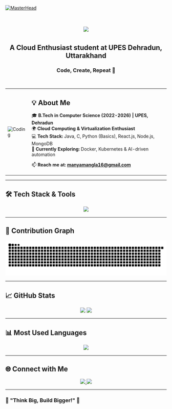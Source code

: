 [![MasterHead](https://user-images.githubusercontent.com/90236635/232446433-d5540fa2-fe28-4bb8-b929-cdb51fe61336.gif)](https://github.com/manya1604)

<h1 align="center">
    <img src="https://readme-typing-svg.herokuapp.com/?font=Righteous&size=35&center=true&vCenter=true&width=500&height=100&duration=4000&lines=Hi+There!+👋;+I'm+Manya+Mangla!;" />
</h1>

<h2 align="center">A Cloud Enthusiast student at UPES Dehradun, Uttarakhand</h2>
<h3 align="center">Code, Create, Repeat 🚀</h3>

<br/>

<table>
<tr>
<td>
  <img src="https://mir-s3-cdn-cf.behance.net/project_modules/disp/601014116770475.6068beff4640a.gif" alt="Coding" width="400"/>
</td>
<td>

<h2>💡 About Me</h2>

🎓 **B.Tech in Computer Science (2022-2026) | UPES, Dehradun**  
🌍 **Cloud Computing & Virtualization Enthusiast**  
💻 **Tech Stack:** Java, C, Python (Basics), React.js, Node.js, MongoDB  
🎯 **Currently Exploring:** Docker, Kubernetes & AI-driven automation  

📫 **Reach me at:** **[manyamangla16@gmail.com](mailto:manyamangla16@gmail.com)**  

</td>
</tr>
</table>

---

## 🛠️ **Tech Stack & Tools**
<div align="center">
  <img src="https://skillicons.dev/icons?i=java,c,python,aws,docker,kubernetes,react,html,css,js,nodejs,mongodb" />
</div>

---

## 🐍 Contribution Graph
![Snake animation](https://github.com/manya1604/manya1604/blob/output/github-contribution-grid-snake.svg)

---

## 📈 **GitHub Stats**
<p align="center">
  <img width="48%" src="https://github-readme-streak-stats.herokuapp.com/?user=manya1604&theme=tokyonight" />
  <img width="48%" src="https://github-readme-stats.vercel.app/api?username=manya1604&show_icons=true&theme=tokyonight" />
</p>

---

## 📊 **Most Used Languages**
<div align="center">
  <img src="https://github-readme-stats.vercel.app/api/top-langs/?username=manya1604&layout=compact&theme=tokyonight" />
</div>

---

## 🌐 **Connect with Me**
<p align="center">
  <a href="mailto:manyamangla16@gmail.com">
    <img src="https://img.shields.io/badge/Gmail-D14836?style=for-the-badge&logo=gmail&logoColor=white" />
  </a>
  <a href="https://github.com/manya1604">
    <img src="https://img.shields.io/badge/GitHub-181717?style=for-the-badge&logo=github&logoColor=white" />
  </a>
</p>

---

### 🚀 **"Think Big, Build Bigger!"** 🌟
